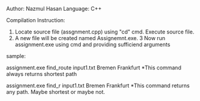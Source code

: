 Author: Nazmul Hasan 
Language: C++

Compilation Instruction: 

1. Locate source file (assgnment.cpp) using "cd" cmd. Execute source file.
2. A new file will be created named Assignemnt.exe.
3 Now run assignment.exe using cmd and providing sufficiend arguments

sample:

assignment.exe find_route input1.txt Bremen Frankfurt
*This command always returns shortest path

assignment.exe find_r input1.txt Bremen Frankfurt
*This command returns any path. Maybe shortest or maybe not.